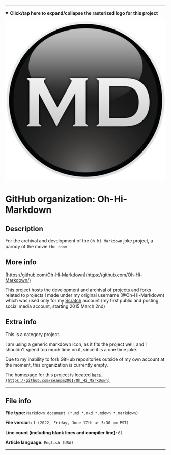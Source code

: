 
***

<!--
<details><summary><b lang="en">Click/tap here to expand/collapse the vectorized logo for this project</b></summary>

![MediaWiki_2003.svg failed to load. The file may be missing or corrupt. Check the file path for errors first.](/AdditionalInfo/2/Oh-Hi-Markdown/MediaWiki_2003.svg)

</details>
!-->

<details open><summary><b lang="en">Click/tap here to expand/collapse the rasterized logo for this project</b></summary>

![Oh-Hi-Markdown.png failed to load. The file may be missing or corrupt. Check the file path for errors first.](/AdditionalInfo/2/Oh-Hi-Markdown/Oh-Hi-Markdown.png)

</details>

# GitHub organization: Oh-Hi-Markdown

## Description

For the archival and development of the `Oh hi Markdown` joke project, a parody of the movie `the room`

## More info

[https://github.com/Oh-Hi-Markdown](https://github.com/Oh-Hi-Markdown/)

This project hosts the development and archival of projects and forks related to projects I made under my original username (@Oh-Hi-Markdown) which was used only for my [Scratch](https://scratch.mit.edu/users/Oh-Hi-Markdown/) account (my first public and posting social media account, starting 2015 March 2nd)

## Extra info

This is a category project.

I am using a generic markdown icon, as it fits the project well, and I shouldn't spend too much time on it, since it is a one time joke.

<!--
As of 2022, May 27th, I don't have any projects that use for this organization yet.
!-->

Due to my inability to fork GitHub repositories outside of my own account at the moment, this organization is currently empty.

The homepage for this project is located [`here (https://github.com/seanpm2001/Oh_Hi_MarkDown)`](https://github.com/seanpm2001/Oh_Hi_MarkDown/)

<!--
There is no current home repository for this project.
!-->

***

## File info

**File type:** `Markdown document (*.md *.mkd *.mdown *.markdown)`

**File version:** `1 (2022, Friday, June 17th at 5:30 pm PST)`

**Line count (including blank lines and compiler line):** `61`

**Article language:** `English (USA)`

***
